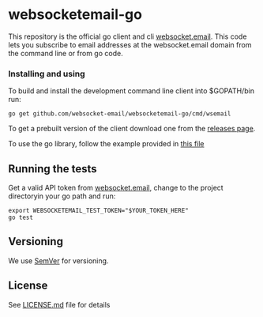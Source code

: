 # websocketemail-go

This repository is the official go client and cli [websocket.email](https://websocket.email).
This code lets you subscribe to email addresses at the websocket.email domain from the command line or from go code.

### Installing and using

To build and install the development command line client into $GOPATH/bin run:

```
go get github.com/websocket-email/websocketemail-go/cmd/wsemail
```


To get a prebuilt version of the client download one from the [releases page](https://github.com/websocket-email/websocketemail-go/releases).

To use the go library, follow the example provided in [this file](https://github.com/websocket-email/websocketemail-go/blob/master/cmd/wsemail/main.go)

## Running the tests

Get a valid API token from [websocket.email](https://websocket.email), change to the project directoryin your go path and run:

```
export WEBSOCKETEMAIL_TEST_TOKEN="$YOUR_TOKEN_HERE"
go test
```

## Versioning

We use [SemVer](http://semver.org/) for versioning.

## License

See [LICENSE.md](LICENSE.md) file for details

